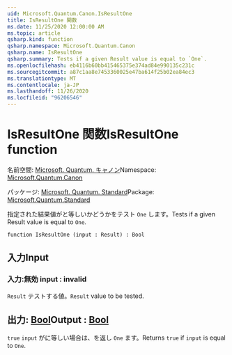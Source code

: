 ```yaml
---
uid: Microsoft.Quantum.Canon.IsResultOne
title: IsResultOne 関数
ms.date: 11/25/2020 12:00:00 AM
ms.topic: article
qsharp.kind: function
qsharp.namespace: Microsoft.Quantum.Canon
qsharp.name: IsResultOne
qsharp.summary: Tests if a given Result value is equal to `One`.
ms.openlocfilehash: eb4116b60bb415465375e374ad84e990135c231c
ms.sourcegitcommit: a87c1aa8e7453360025e47ba614f25b02ea84ec3
ms.translationtype: MT
ms.contentlocale: ja-JP
ms.lasthandoff: 11/26/2020
ms.locfileid: "96206546"
---
```

# <a name="isresultone-function"></a><span data-ttu-id="e338c-102">IsResultOne 関数</span><span class="sxs-lookup"><span data-stu-id="e338c-102">IsResultOne function</span></span>

<span data-ttu-id="e338c-103">名前空間: [Microsoft. Quantum. キャノン](xref:Microsoft.Quantum.Canon)</span><span class="sxs-lookup"><span data-stu-id="e338c-103">Namespace: [Microsoft.Quantum.Canon](xref:Microsoft.Quantum.Canon)</span></span>

<span data-ttu-id="e338c-104">パッケージ: [Microsoft. Quantum. Standard](https://nuget.org/packages/Microsoft.Quantum.Standard)</span><span class="sxs-lookup"><span data-stu-id="e338c-104">Package: [Microsoft.Quantum.Standard](https://nuget.org/packages/Microsoft.Quantum.Standard)</span></span>


<span data-ttu-id="e338c-105">指定された結果値がと等しいかどうかをテスト `One` します。</span><span class="sxs-lookup"><span data-stu-id="e338c-105">Tests if a given Result value is equal to `One`.</span></span>

```qsharp
function IsResultOne (input : Result) : Bool
```


## <a name="input"></a><span data-ttu-id="e338c-106">入力</span><span class="sxs-lookup"><span data-stu-id="e338c-106">Input</span></span>

### <a name="input--__invalidresult__"></a><span data-ttu-id="e338c-107">入力:__無効 <Result>__</span><span class="sxs-lookup"><span data-stu-id="e338c-107">input : __invalid<Result>__</span></span>

<span data-ttu-id="e338c-108">`Result` テストする値。</span><span class="sxs-lookup"><span data-stu-id="e338c-108">`Result` value to be tested.</span></span>



## <a name="output--bool"></a><span data-ttu-id="e338c-109">出力: [Bool](xref:microsoft.quantum.lang-ref.bool)</span><span class="sxs-lookup"><span data-stu-id="e338c-109">Output : [Bool](xref:microsoft.quantum.lang-ref.bool)</span></span>

<span data-ttu-id="e338c-110">`true` `input` がに等しい場合は、を返し `One` ます。</span><span class="sxs-lookup"><span data-stu-id="e338c-110">Returns `true` if `input` is equal to `One`.</span></span>
